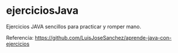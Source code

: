 # ejerciciosJava
Ejercicios JAVA sencillos para practicar y romper mano.

Referencia: https://github.com/LuisJoseSanchez/aprende-java-con-ejercicios